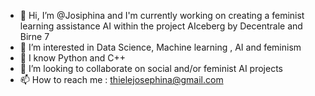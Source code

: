 - 👋 Hi, I’m @Josiphina and I'm currently working on creating a feminist learning assistance AI within the project AIceberg by Decentrale and Birne 7
- 👀 I’m interested in Data Science, Machine learning , AI and feminism
- 🌱 I know Python and C++ 
- 💞️ I’m looking to collaborate on social and/or feminist AI projects 
- 📫 How to reach me : thielejosephina@gmail.com

<!---
Josiphina/Josiphina is a ✨ special ✨ repository because its `README.md` (this file) appears on your GitHub profile.
You can click the Preview link to take a look at your changes.
--->
